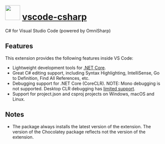 # <img src="https://cdn.jsdelivr.net/gh/pascalberger/chocolatey-packages@2ef70f9db2ed3b0e16235c9f89a2ce5d43360951/icons/vscode-csharp.png" width="48" height="48"/> [vscode-csharp](https://chocolatey.org/packages/vscode-csharp)

C# for Visual Studio Code (powered by OmniSharp)

## Features

This extension provides the following features inside VS Code:

* Lightweight development tools for [.NET Core](https://dotnet.github.io).
* Great C# editing support, including Syntax Highlighting, IntelliSense, Go to Definition, Find All References, etc.
* Debugging support for .NET Core (CoreCLR). NOTE: Mono debugging is not supported. Desktop CLR debugging has [limited support](https://github.com/OmniSharp/omnisharp-vscode/wiki/Desktop-.NET-Framework).
* Support for project.json and csproj projects on Windows, macOS and Linux.

## Notes

* The package always installs the latest version of the extension.
  The version of the Chocolatey package reflects not the version of the extension.

